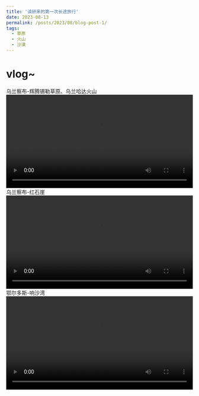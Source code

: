 ```yaml
---
title: '读研来的第一次长途旅行'
date: 2023-08-13
permalink: /posts/2023/08/blog-post-1/
tags:
  - 草原
  - 火山
  - 沙漠
---
```


vlog~
======
乌兰察布-辉腾锡勒草原、乌兰哈达火山
<video width="100%" border="0" cellspacing="0" cellpadding="0" controls preload="auto">
    <source src="/video/neimeng20238travel3.MP4" type="video/mp4">
</video>
乌兰察布-红石崖
<video width="100%" border="0" cellspacing="0" cellpadding="0" controls preload="auto">
    <source src="/video/neimeng20238travel2.MP4" type="video/mp4">
</video>
鄂尔多斯-响沙湾
<video width="100%" border="0" cellspacing="0" cellpadding="0" controls preload="auto">
    <source src="/video/neimeng20238travel1.MP4" type="video/mp4">
</video>

